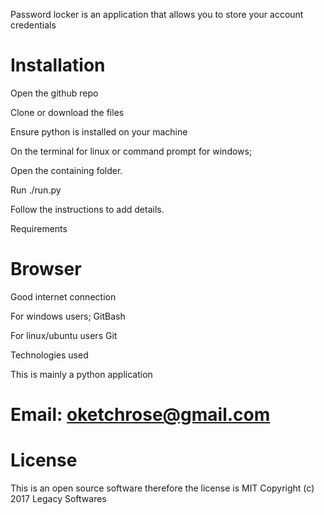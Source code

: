 Password locker is an application that allows you to store your account credentials

# Installation

Open the github repo

Clone or download the files

Ensure python is installed on your machine

On the terminal for linux or command prompt for windows;

Open the containing folder.

Run ./run.py

Follow the instructions to add details.

Requirements

# Browser

Good internet connection

For windows users; GitBash

For linux/ubuntu users Git

Technologies used

This is mainly a python application

# Email: oketchrose@gmail.com

# License

This is an open source software therefore the license is MIT Copyright (c) 2017 Legacy Softwares
